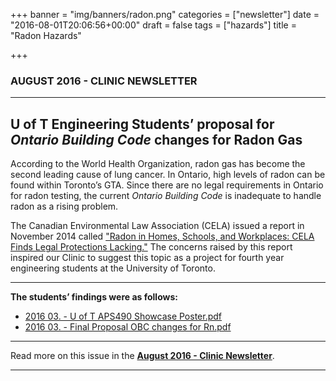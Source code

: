 +++
banner = "img/banners/radon.png"
categories = ["newsletter"]
date = "2016-08-01T20:06:56+00:00"
draft = false
tags = ["hazards"]
title = "Radon Hazards"

+++
### AUGUST 2016 - CLINIC NEWSLETTER

-----  

## **U of T Engineering Students’ proposal for _Ontario Building Code_ changes for Radon Gas**

According to the World Health Organization, radon gas has become the second leading cause of lung cancer. In Ontario, high levels of radon can be found within Toronto’s GTA. Since there are no legal requirements in Ontario for radon testing, the current _Ontario Building Code_ is inadequate to handle radon as a rising problem.

The Canadian Environmental Law Association (CELA) issued a report in November 2014 called ["Radon in Homes, Schools, and Workplaces: CELA Finds Legal Protections Lacking."](http://www.cela.ca/newsevents/radon-homes-schools-and-workplaces-cela-finds-legal-protections-lacking) The concerns raised by this report inspired our Clinic to suggest this topic as a project for fourth year engineering students at the University of Toronto.  

-----  

**The students’ findings were as follows:**

*   [2016 03\. - U of T APS490 Showcase Poster.pdf](https://s3.amazonaws.com/newsletter.workers-safety.ca/newsletters/2016+03/2016+03.+++U+of+T+++APS490+Showcase+Poster.pdf)
*   [2016 03\. - Final Proposal OBC changes for Rn.pdf](https://s3.amazonaws.com/newsletter.workers-safety.ca/newsletters/2016+03/2016+03.+++Final+Proposal++OBC+changes+for+Rn.pdf)

-----  

Read more on this issue in the [**August 2016 - Clinic Newsletter**](https://s3.amazonaws.com/newsletter.workers-safety.ca/newsletters/2016+08/2016+08.+Vol.24++No.2+.pdf).

-----